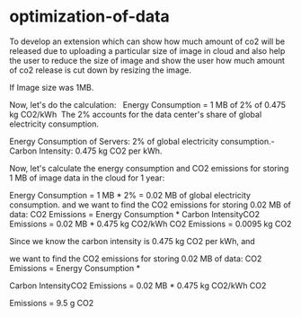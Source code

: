 # optimization-of-data



To develop an extension which  can show how much amount of co2 will be released due to uploading a particular  size of image in cloud and also help the user to reduce the size of image and show the user how much amount of co2 release is cut down by resizing the image.

If Image size was 1MB.

Now, let's do the calculation:
 
Energy Consumption = 1 MB of 2% of 0.475 kg CO2/kWh
 The 2% accounts for the data center's share of global electricity consumption.

Energy Consumption of Servers: 2% of global electricity consumption.- Carbon Intensity: 0.475 kg CO2 per kWh. 

Now, let's calculate the energy consumption and CO2 emissions for storing 1 MB of image data in the cloud for 1 year: 

Energy Consumption = 1 MB * 2% = 0.02 MB of global electricity consumption.
and we want to find the CO2 emissions for storing 0.02 MB of data: CO2 Emissions = Energy Consumption * Carbon IntensityCO2 Emissions = 0.02 MB * 0.475 kg CO2/kWh CO2 Emissions = 0.0095 kg CO2

Since we know the carbon intensity is 0.475 kg CO2 per kWh, and 

we want to find the CO2 emissions for storing 0.02 MB of data: CO2 Emissions = Energy Consumption * 

Carbon IntensityCO2 Emissions = 0.02 MB * 0.475 kg  CO2/kWh CO2

Emissions = 9.5 g CO2

